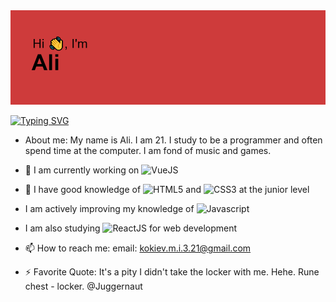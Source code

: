 <img src ="https://github.com/MakerAVGN/MakerAVGN/blob/main/header.png?raw=true">

[![Typing SVG](https://readme-typing-svg.demolab.com?font=Fira+Code&size=17&duration=5075&pause=1000&width=700&lines=Computer+science+student%2C+nerd+and+just+a+nice+guy+from+Russia)](https://git.io/typing-svg)
- About me: My name is Ali. I am 21. I study to be a programmer and often spend time at the computer. I am fond of music and games.

- 🔭 I am currently working on ![VueJS](https://img.shields.io/badge/Vue.js-35495E?style=for-the-badge&logo=vue.js&logoColor=4FC08D)
- 🌱 I have good knowledge of ![HTML5](https://img.shields.io/badge/html5-%23E34F26.svg?style=for-the-badge&logo=html5&logoColor=white) and  ![CSS3](https://img.shields.io/badge/css3-%231572B6.svg?style=for-the-badge&logo=css3&logoColor=white) at the junior level
- I am actively improving my knowledge of ![Javascript](https://img.shields.io/badge/JavaScript-F7DF1E?style=for-the-badge&logo=javascript&logoColor=black)
- I am also studying ![ReactJS](https://img.shields.io/badge/React-20232A?style=for-the-badge&logo=react&logoColor=61DAFB) for web development
- 📫 How to reach me: email: kokiev.m.i.3.21@gmail.com
- ⚡ Favorite Quote: It's a pity I didn't take the locker with me. Hehe. Rune chest - locker. @Juggernaut
